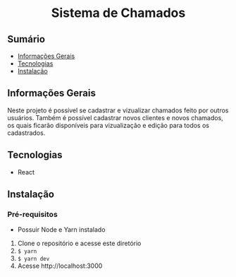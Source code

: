 <div align="center">
  <h1>Sistema de Chamados</h1>
</div>

## Sumário

-   [Informações Gerais](#informações-gerais)
-   [Tecnologias](#tecnologias)
-   [Instalação](#instalação)

## Informações Gerais

Neste projeto é possível se cadastrar e vizualizar chamados feito por outros usuários. Também é possível cadastrar novos clientes e novos chamados, os quais ficarão disponíveis para vizualização e edição para todos os cadastrados.

## Tecnologias

-   React

## Instalação

### Pré-requisitos

-   Possuir Node e Yarn instalado

1. Clone o repositório e acesse este diretório
2. `$ yarn`
3. `$ yarn dev`
4. Acesse http://localhost:3000
